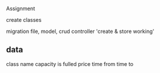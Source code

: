 
Assignment

create classes

migration file, model, crud controller 'create & store working'

data
------
class name
capacity
is fulled
price
time from
time to
